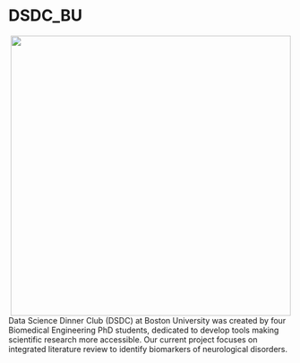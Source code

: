 # DSDC_BU
<img src="https://github.com/dz256/DSDC_BU.git/master/Logo/DSDC_LOGO.png " width="500" align="right">

Data Science Dinner Club (DSDC) at Boston University was created by four Biomedical Engineering PhD students, dedicated to develop tools making scientific research more accessible. 
Our current project focuses on integrated literature review to identify biomarkers of neurological disorders. 
